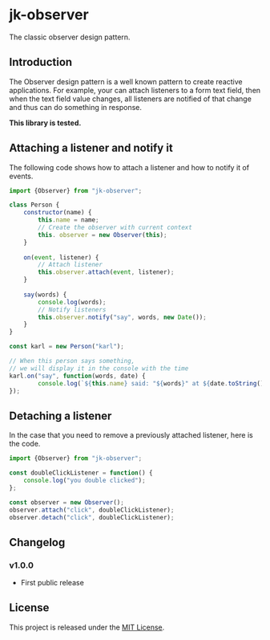 # jk-observer

The classic observer design pattern.

## Introduction

The Observer design pattern is a well known pattern to create reactive applications.
For example, your can attach listeners to a form text field, then when the text field value changes, all listeners are notified of that change and thus can do something in response. 

**This library is tested.**

## Attaching a listener and notify it

The following code shows how to attach a listener and how to notify it of events.

```js
import {Observer} from "jk-observer";

class Person {
    constructor(name) {
        this.name = name;
        // Create the observer with current context
        this. observer = new Observer(this);
    }
    
    on(event, listener) {
        // Attach listener
        this.observer.attach(event, listener);
    }
    
    say(words) {
        console.log(words);
        // Notify listeners
        this.observer.notify("say", words, new Date());
    }
}

const karl = new Person("karl");

// When this person says something,
// we will display it in the console with the time
karl.on("say", function(words, date) {
        console.log(`${this.name} said: "${words}" at ${date.toString()}`);
});
```

## Detaching a listener

In the case that you need to remove a previously attached listener, here is the code.

```js
import {Observer} from "jk-observer";

const doubleClickListener = function() {
    console.log("you double clicked");
};

const observer = new Observer();
observer.attach("click", doubleClickListener);
observer.detach("click", doubleClickListener);
```

## Changelog

### v1.0.0
- First public release

## License

This project is released under the [MIT License](http://www.opensource.org/licenses/MIT).
